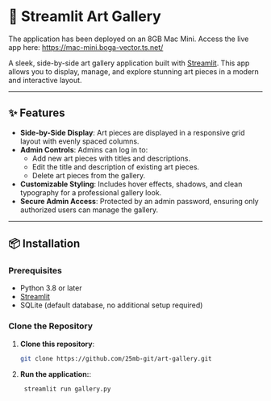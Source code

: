 # 🎨 Streamlit Art Gallery

The application has been deployed on an 8GB Mac Mini. Access the live app here:
https://mac-mini.boga-vector.ts.net/

A sleek, side-by-side art gallery application built with [Streamlit](https://streamlit.io). This app allows you to display, manage, and explore stunning art pieces in a modern and interactive layout.

---

## ✨ Features

- **Side-by-Side Display**: Art pieces are displayed in a responsive grid layout with evenly spaced columns.
- **Admin Controls**: Admins can log in to:
  - Add new art pieces with titles and descriptions.
  - Edit the title and description of existing art pieces.
  - Delete art pieces from the gallery.
- **Customizable Styling**: Includes hover effects, shadows, and clean typography for a professional gallery look.
- **Secure Admin Access**: Protected by an admin password, ensuring only authorized users can manage the gallery.

---

## 📦 Installation

### Prerequisites

- Python 3.8 or later
- [Streamlit](https://streamlit.io)
- SQLite (default database, no additional setup required)

### Clone the Repository

1. **Clone this repository**:  
   ```bash
   git clone https://github.com/25mb-git/art-gallery.git
    ```

2. **Run the application:**:
   ```bash
    streamlit run gallery.py
    ```



